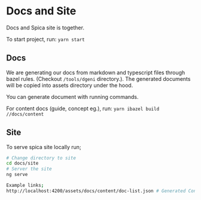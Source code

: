 # Docs and Site

Docs and Spica site is together.

To start project, run: `yarn start`

## Docs

We are generating our docs from markdown and typescript files through bazel rules. (Checkout `/tools/dgeni` directory.). The generated documents will be copied into assets directory under the hood.

You can generate document with running commands.

<!-- For API Docs, run: `yarn ibazel build //docs/content/api` -->

For content docs (guide, concept eg.), run: `yarn ibazel build //docs/content`

 <!-- or `yarn docs:watch` -->

<!-- After you serve the site, if you can change anything that triggers document generation, then your browser will refresh the spica site. -->

## Site

To serve spica site locally run;

```sh
# Change directory to site
cd docs/site
# Server the site
ng serve
```

```sh
Example links;
http://localhost:4200/assets/docs/content/doc-list.json # Generated Concept & Guide docs
```

<!-- http://localhost:4200/assets/docs/api/doc-list.json # Generated API docs -->

<!-- ### Publishing the site (next)

- Cd into site directory
- Run `ng build --prod`
- Cd back to root project directory
- Run `BUILD_SCM_VERSION_OVERRIDE=next yarn bazel run //docs/site:deploy.apply --config=release` -->
